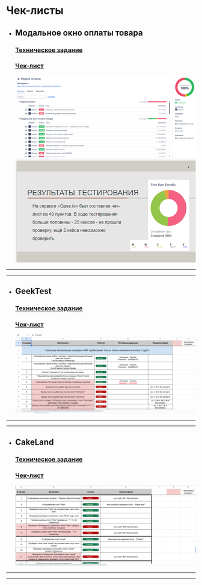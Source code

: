# Чек-листы

* ## Модальное окно оплаты товара
    ### [Техническое задание](https://docs.google.com/document/d/1zQxoBdBGDVlQkiEaYuoHzY-ub9MibVqas4B4bLGp8gk/edit?usp=sharing)

    ### [Чек-лист](https://app.qase.io/public/report/cbceaad776b83f76a31a7aac886eaf92c280c589#test-cases)

    ![Header](https://github.com/VladimirBychkov33/checklists/blob/main/qase%20%D1%84%D0%BE%D1%80%D0%BC%D0%B0%20%D0%BE%D0%BF%D0%BB%D0%B0%D1%82%D1%8B.png)
    ![Header](https://github.com/VladimirBychkov33/checklists/blob/main/%D0%BE%D1%82%D1%87%D0%B5%D1%82%20%D1%87%D0%B5%D0%BA%D0%BB%D0%B8%D1%81%D1%82%D1%8B.png)

---
---
    

* ## GeekTest
    ### [Техническое задание](https://docs.google.com/document/d/1vS1A2lISyA9_-2J-gqDf88b44gIOWCUK1--zs6qFqMo/edit?usp=sharing)

    ### [Чек-лист](https://docs.google.com/spreadsheets/d/1sHwUEjoyO5hq08YYoIHc9j2xKcri3nP5gXoN66a5rbE/edit?usp=sharing)

    ![Header](https://github.com/VladimirBychkov33/checklists/blob/main/geektest_checklist.png)
    
 ---
 ---

* ## CakeLand
    ### [Техническое задание](https://docs.google.com/document/d/1qsVoFPVeSFQ0NKv9pyIIK7orIMw9-OvH90GzmndZh40/edit?usp=sharing)

    ### [Чек-лист](https://docs.google.com/spreadsheets/d/11TGYclz0u7FJnfoVo5u-9fJns-kaP-brVukK_dIkVAk/edit?usp=sharing)

    ![Header](https://github.com/VladimirBychkov33/checklists/blob/main/CakeLand_CheckList.png)

---
---



